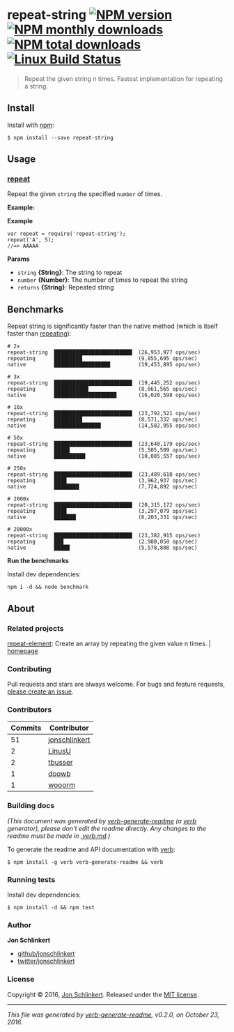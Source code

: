 <h1 id="repeat-string-%21npm-version-%21npm-monthly-downloads--%21npm-total-downloads-%21linux-build-status">repeat-string <a href="https://www.npmjs.com/package/repeat-string"><img src="https://img.shields.io/npm/v/repeat-string.svg?style=flat" alt="NPM version" /></a> <a href="https://npmjs.org/package/repeat-string"><img src="https://img.shields.io/npm/dm/repeat-string.svg?style=flat" alt="NPM monthly downloads" /></a>  <a href="https://npmjs.org/package/repeat-string"><img src="https://img.shields.io/npm/dt/repeat-string.svg?style=flat" alt="NPM total downloads" /></a> <a href="https://travis-ci.org/jonschlinkert/repeat-string"><img src="https://img.shields.io/travis/jonschlinkert/repeat-string.svg?style=flat&amp;label=Travis" alt="Linux Build Status" /></a></h1>

<blockquote>
  <p>Repeat the given string n times. Fastest implementation for repeating a string.</p>
</blockquote>

<h2 id="install">Install</h2>

<p>Install with <a href="https://www.npmjs.com/">npm</a>:</p>

<pre><code class="sh">$ npm install --save repeat-string
</code></pre>

<h2 id="usage">Usage</h2>

<h3 id="repeat"><a href="index.js#L41">repeat</a></h3>

<p>Repeat the given <code>string</code> the specified <code>number</code> of times.</p>

<p><strong>Example:</strong></p>

<p><strong>Example</strong></p>

<pre><code class="js">var repeat = require('repeat-string');
repeat('A', 5);
//=&gt; AAAAA
</code></pre>

<p><strong>Params</strong></p>

<ul>
<li><code>string</code> <strong>{String}</strong>: The string to repeat</li>
<li><code>number</code> <strong>{Number}</strong>: The number of times to repeat the string</li>
<li><code>returns</code> <strong>{String}</strong>: Repeated string</li>
</ul>

<h2 id="benchmarks">Benchmarks</h2>

<p>Repeat string is significantly faster than the native method (which is itself faster than <a href="https://github.com/sindresorhus/repeating">repeating</a>):</p>

<pre><code class="sh"># 2x
repeat-string  █████████████████████████  (26,953,977 ops/sec)
repeating      █████████                  (9,855,695 ops/sec)
native         ██████████████████         (19,453,895 ops/sec)

# 3x
repeat-string  █████████████████████████  (19,445,252 ops/sec)
repeating      ███████████                (8,661,565 ops/sec)
native         ████████████████████       (16,020,598 ops/sec)

# 10x
repeat-string  █████████████████████████  (23,792,521 ops/sec)
repeating      █████████                  (8,571,332 ops/sec)
native         ███████████████            (14,582,955 ops/sec)

# 50x
repeat-string  █████████████████████████  (23,640,179 ops/sec)
repeating      █████                      (5,505,509 ops/sec)
native         ██████████                 (10,085,557 ops/sec)

# 250x
repeat-string  █████████████████████████  (23,489,618 ops/sec)
repeating      ████                       (3,962,937 ops/sec)
native         ████████                   (7,724,892 ops/sec)

# 2000x
repeat-string  █████████████████████████  (20,315,172 ops/sec)
repeating      ████                       (3,297,079 ops/sec)
native         ███████                    (6,203,331 ops/sec)

# 20000x
repeat-string  █████████████████████████  (23,382,915 ops/sec)
repeating      ███                        (2,980,058 ops/sec)
native         █████                      (5,578,808 ops/sec)
</code></pre>

<p><strong>Run the benchmarks</strong></p>

<p>Install dev dependencies:</p>

<pre><code class="sh">npm i -d &amp;&amp; node benchmark
</code></pre>

<h2 id="about">About</h2>

<h3 id="related-projects">Related projects</h3>

<p><a href="https://www.npmjs.com/package/repeat-element">repeat-element</a>: Create an array by repeating the given value n times. | <a href="https://github.com/jonschlinkert/repeat-element" title="Create an array by repeating the given value n times.">homepage</a></p>

<h3 id="contributing">Contributing</h3>

<p>Pull requests and stars are always welcome. For bugs and feature requests, <a href="../../issues/new">please create an issue</a>.</p>

<h3 id="contributors">Contributors</h3>

<table>
<thead>
<tr>
  <th><strong>Commits</strong></th>
  <th><strong>Contributor</strong><br/></th>
</tr>
</thead>
<tbody>
<tr>
  <td>51</td>
  <td><a href="https://github.com/jonschlinkert">jonschlinkert</a></td>
</tr>
<tr>
  <td>2</td>
  <td><a href="https://github.com/LinusU">LinusU</a></td>
</tr>
<tr>
  <td>2</td>
  <td><a href="https://github.com/tbusser">tbusser</a></td>
</tr>
<tr>
  <td>1</td>
  <td><a href="https://github.com/doowb">doowb</a></td>
</tr>
<tr>
  <td>1</td>
  <td><a href="https://github.com/wooorm">wooorm</a></td>
</tr>
</tbody>
</table>

<h3 id="building-docs">Building docs</h3>

<p><em>(This document was generated by <a href="https://github.com/verbose/verb-generate-readme">verb-generate-readme</a> (a <a href="https://github.com/verbose/verb">verb</a> generator), please don't edit the readme directly. Any changes to the readme must be made in <a href=".verb.md">.verb.md</a>.)</em></p>

<p>To generate the readme and API documentation with <a href="https://github.com/verbose/verb">verb</a>:</p>

<pre><code class="sh">$ npm install -g verb verb-generate-readme &amp;&amp; verb
</code></pre>

<h3 id="running-tests">Running tests</h3>

<p>Install dev dependencies:</p>

<pre><code class="sh">$ npm install -d &amp;&amp; npm test
</code></pre>

<h3 id="author">Author</h3>

<p><strong>Jon Schlinkert</strong></p>

<ul>
<li><a href="https://github.com/jonschlinkert">github/jonschlinkert</a></li>
<li><a href="http://twitter.com/jonschlinkert">twitter/jonschlinkert</a></li>
</ul>

<h3 id="license">License</h3>

<p>Copyright © 2016, <a href="http://github.com/jonschlinkert">Jon Schlinkert</a>.
Released under the <a href="https://github.com/jonschlinkert/repeat-string/blob/master/LICENSE">MIT license</a>.</p>

<hr />

<p><em>This file was generated by <a href="https://github.com/verbose/verb-generate-readme">verb-generate-readme</a>, v0.2.0, on October 23, 2016.</em></p>
